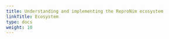 ```yaml
---
title: Understanding and implementing the ReproNim ecosystem
linkTitle: Ecosystem
type: docs
weight: 10
---
```



